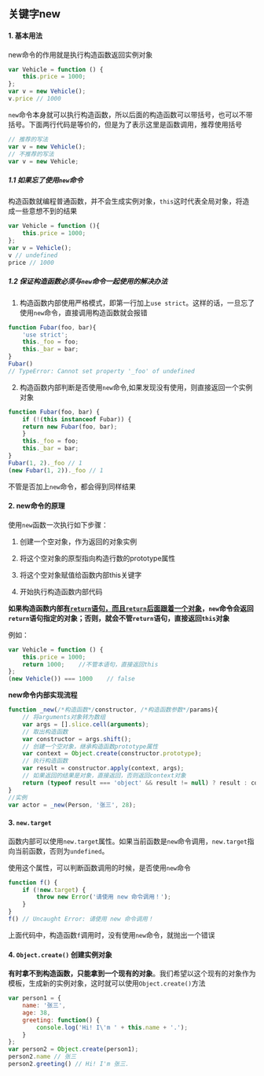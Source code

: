 ## 关键字new

#### 1. 基本用法

new命令的作用就是执行构造函数返回实例对象

```js
var Vehicle = function () {
    this.price = 1000;
};
var v = new Vehicle();
v.price // 1000
```

`new`命令本身就可以执行构造函数，所以后面的构造函数可以带括号，也可以不带括号。下面两行代码是等价的，但是为了表示这里是函数调用，推荐使用括号

```js
// 推荐的写法
var v = new Vehicle();
// 不推荐的写法
var v = new Vehicle;
```

##### 1.1 如果忘了使用`new`命令

构造函数就编程普通函数，并不会生成实例对象，`this`这时代表全局对象，将造成一些意想不到的结果

```js
var Vehicle = function (){
    this.price = 1000;
};
var v = Vehicle();
v // undefined
price // 1000
```

##### 1.2 保证构造函数必须与`new`命令一起使用的解决办法

1) 构造函数内部使用严格模式，即第一行加上`use strict`。这样的话，一旦忘了使用`new`命令，直接调用构造函数就会报错

```js
function Fubar(foo, bar){
    'use strict';
    this._foo = foo;
    this._bar = bar;
}
Fubar()
// TypeError: Cannot set property '_foo' of undefined
```

2) 构造函数内部判断是否使用`new`命令,如果发现没有使用，则直接返回一个实例对象

```js
function Fubar(foo, bar) {
    if (!(this instanceof Fubar)) {
    return new Fubar(foo, bar);
    }
    this._foo = foo;
    this._bar = bar;
}
Fubar(1, 2)._foo // 1
(new Fubar(1, 2))._foo // 1
```

不管是否加上`new`命令，都会得到同样结果

#### 2. new命令的原理

使用`new`函数一次执行如下步骤：

1) 创建一个空对象，作为返回的对象实例

2) 将这个空对象的原型指向构造行数的prototype属性

3) 将这个空对象赋值给函数内部this关键字

4) 开始执行构造函数内部代码

**如果构造函数内部<u>有`return`语句，而且`return`后面跟着一个对象</u>，`new`命令会返回`return`语句指定的对象；否则，就会不管`return`语句，直接返回`this`对象**

例如：

```js
var Vehicle = function () {
    this.price = 1000;
    return 1000;	//不管本语句，直接返回this
};
(new Vehicle()) === 1000    // false
```

**new命令内部实现流程**

```js
function _new(/*构造函数*/constructor, /*构造函数参数*/params){
    // 将arguments对象转为数组
    var args = [].slice.cell(arguments);
    // 取出构造函数
    var constructor = args.shift();
    // 创建一个空对象，继承构造函数prototype属性
    var context = Object.create(constructor.prototype);
    // 执行构造函数
    var result = constructor.apply(context, args);
    // 如果返回的结果是对象，直接返回，否则返回context对象
    return (typeof result === 'object' && result != null) ? result : context;
}
//实例
var actor = _new(Person, '张三', 28);
```

#### 3. `new.target`

函数内部可以使用`new.target`属性。如果当前函数是`new`命令调用，`new.target`指向当前函数，否则为`undefined`。

使用这个属性，可以判断函数调用的时候，是否使用`new`命令

```js
function f() {
    if (!new.target) {
        throw new Error('请使用 new 命令调用！');
    }
}
f() // Uncaught Error: 请使用 new 命令调用！
```

上面代码中，构造函数`f`调用时，没有使用`new`命令，就抛出一个错误

#### 4. `Object.create()` 创建实例对象

**有时拿不到构造函数，只能拿到一个现有的对象**。我们希望以这个现有的对象作为模板，生成新的实例对象，这时就可以使用`Object.create()`方法

```js
var person1 = {
    name: '张三',
    age: 38,
    greeting: function() {
        console.log('Hi! I\'m ' + this.name + '.');
    }
};
var person2 = Object.create(person1);
person2.name // 张三
person2.greeting() // Hi! I'm 张三.
```